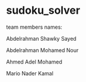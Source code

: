 # sudoku_solver
team members names:

Abdelrahman Shawky Sayed

Abdelrahman Mohamed Nour

Ahmed Adel Mohamed

Mario Nader Kamal
